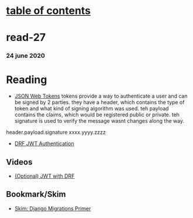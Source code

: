 # [table of contents](https://h-griffin.github.io/reading-notes-401/)
# read-27
### 24 june 2020

# Reading
- [JSON Web Tokens](https://jwt.io/introduction/)
tokens provide a way to authenticate a user and can be signed by 2 parties. they have a header, which contains the type of token and what kind of signing algorithm was used. teh payload contains the claims, which would be registered public or private. teh signature is used to verify the message wasnt changes along the way. 

header.payload.signature
xxxx.yyyy.zzzz

- [DRF JWT Authentication](https://simpleisbetterthancomplex.com/tutorial/2018/12/19/how-to-use-jwt-authentication-with-django-rest-framework.html)

## Videos
- [(Optional) JWT with DRF](https://www.youtube.com/watch?v=Fhcn2qx-4VQ)

## Bookmark/Skim
- [Skim: Django Migrations Primer](https://realpython.com/django-migrations-a-primer/)